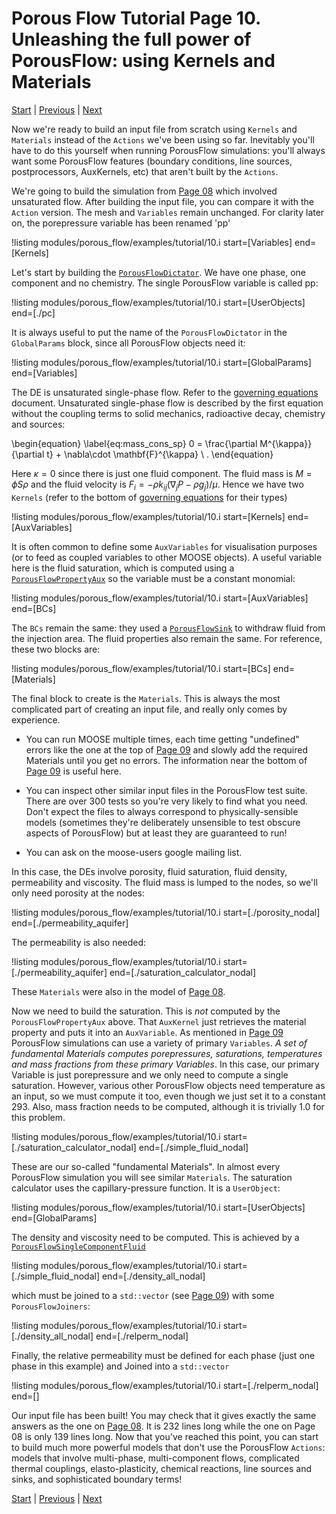 # Porous Flow Tutorial Page 10.  Unleashing the full power of PorousFlow: using Kernels and Materials

[Start](porous_flow/tutorial_00.md) |
[Previous](porous_flow/tutorial_09.md) |
[Next](porous_flow/tutorial_11.md)

Now we're ready to build an input file from scratch using `Kernels` and `Materials` instead of the `Actions` we've been using so far.  Inevitably you'll have to do this yourself when running PorousFlow simulations: you'll always want some PorousFlow features (boundary conditions, line sources, postprocessors, AuxKernels, etc) that aren't built by the `Actions`.

We're going to build the simulation from [Page 08](porous_flow/tutorial_08.md) which involved unsaturated flow.  After building the input file, you can compare it with the `Action` version.  The mesh and `Variables` remain unchanged.  For clarity later on, the porepressure variable has been renamed 'pp'

!listing modules/porous_flow/examples/tutorial/10.i start=[Variables] end=[Kernels]

Let's start by building the [`PorousFlowDictator`](PorousFlowDictator.md).  We have one phase, one component and no chemistry.  The single PorousFlow variable is called pp:

!listing modules/porous_flow/examples/tutorial/10.i start=[UserObjects] end=[./pc]

It is always useful to put the name of the `PorousFlowDictator` in the `GlobalParams` block, since all PorousFlow objects need it:

!listing modules/porous_flow/examples/tutorial/10.i start=[GlobalParams] end=[Variables]

The DE is unsaturated single-phase flow.  Refer to the [governing equations](porous_flow/governing_equations.md) document.  Unsaturated single-phase flow is described by the first equation without the coupling terms to solid mechanics, radioactive decay, chemistry and sources:

\begin{equation}
\label{eq:mass_cons_sp}
0 = \frac{\partial M^{\kappa}}{\partial t} + \nabla\cdot \mathbf{F}^{\kappa}  \ .
\end{equation}

Here $\kappa = 0$ since there is just one fluid component.  The fluid mass is $M = \phi S \rho$ and the fluid velocity is $F_{i} = -\rho k_{ij} (\nabla_{j} P - \rho g_{j}) / \mu$.  Hence we have two `Kernels` (refer to the bottom of [governing equations](porous_flow/governing_equations.md) for their types)

!listing modules/porous_flow/examples/tutorial/10.i start=[Kernels] end=[AuxVariables]

It is often common to define some `AuxVariables` for visualisation purposes (or to feed as coupled variables to other MOOSE objects).  A useful variable here is the fluid saturation, which is computed using a [`PorousFlowPropertyAux`](PorousFlowPropertyAux.md) so the variable must be a constant monomial:

!listing modules/porous_flow/examples/tutorial/10.i start=[AuxVariables] end=[BCs]

The `BCs` remain the same: they used a [`PorousFlowSink`](porous_flow/boundaries.md) to withdraw fluid from the injection area.  The fluid properties also remain the same.  For reference, these two blocks are:

!listing modules/porous_flow/examples/tutorial/10.i start=[BCs] end=[Materials]

The final block to create is the `Materials`.  This is always the most complicated part of creating an input file, and really only comes by experience.

- You can run MOOSE multiple times, each time getting "undefined"
  errors like the one at the top of [Page 09](porous_flow/tutorial_09.md) and slowly add the required
  Materials until you get no errors.  The information near the bottom
  of [Page 09](porous_flow/tutorial_09.md) is useful here.

- You can inspect other similar input files in the PorousFlow test
  suite.  There are over 300 tests so you're very likely to find what
  you need.  Don't expect the files to always correspond to
  physically-sensible models (sometimes they're deliberately
  unsensible to test obscure aspects of PorousFlow) but at least they
  are guaranteed to run!

- You can ask on the moose-users google mailing list.

In this case, the DEs involve porosity, fluid saturation, fluid density, permeability and viscosity.  The fluid mass is lumped to the nodes, so we'll only need porosity at the nodes:

!listing modules/porous_flow/examples/tutorial/10.i start=[./porosity_nodal] end=[./permeability_aquifer]

The permeability is also needed:

!listing modules/porous_flow/examples/tutorial/10.i start=[./permeability_aquifer] end=[./saturation_calculator_nodal]

These `Materials` were also in the model of [Page 08](porous_flow/tutorial_08.md).

Now we need to build the saturation.  This is *not* computed by the `PorousFlowPropertyAux` above.  That `AuxKernel` just retrieves the material property and puts it into an `AuxVariable`.  As mentioned in [Page 09](porous_flow/tutorial_09.md) PorousFlow simulations can use a variety of primary `Variables`.  *A set of fundamental Materials computes porepressures, saturations, temperatures and mass fractions from these primary Variables*.  In this case, our primary Variable is just porepressure and we only need to compute a single saturation.  However, various other PorousFlow objects need temperature as an input, so we must compute it too, even though we just set it to a constant 293.  Also, mass fraction needs to be computed, although it is trivially 1.0 for this problem.

!listing modules/porous_flow/examples/tutorial/10.i start=[./saturation_calculator_nodal] end=[./simple_fluid_nodal]

These are our so-called "fundamental Materials".  In almost every PorousFlow simulation you will see similar `Materials`.  The saturation calculator uses the capillary-pressure function.  It is a `UserObject`:

!listing modules/porous_flow/examples/tutorial/10.i start=[UserObjects] end=[GlobalParams]

The density and viscosity need to be computed.  This is achieved by a [`PorousFlowSingleComponentFluid`](PorousFlowSingleComponentFluid.md)

!listing modules/porous_flow/examples/tutorial/10.i start=[./simple_fluid_nodal] end=[./density_all_nodal]

which must be joined to a `std::vector` (see [Page 09](porous_flow/tutorial_09.md)) with some `PorousFlowJoiners`:

!listing modules/porous_flow/examples/tutorial/10.i start=[./density_all_nodal] end=[./relperm_nodal]

Finally, the relative permeability must be defined for each phase (just one phase in this example) and Joined into a `std::vector`

!listing modules/porous_flow/examples/tutorial/10.i start=[./relperm_nodal] end=[]

Our input file has been built!  You may check that it gives exactly the same answers as the one on [Page 08](porous_flow/tutorial_08.md).  It is 232 lines long while the one on Page 08 is only 139 lines long.  Now that you've reached this point, you can start to build much more powerful models that don't use the PorousFlow `Actions`: models that involve multi-phase, multi-component flows, complicated thermal couplings, elasto-plasticity, chemical reactions, line sources and sinks, and sophisticated boundary terms!

[Start](porous_flow/tutorial_00.md) |
[Previous](porous_flow/tutorial_09.md) |
[Next](porous_flow/tutorial_11.md)



